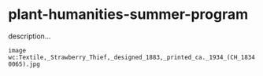 # plant-humanities-summer-program
description...


`image wc:Textile,_Strawberry_Thief,_designed_1883,_printed_ca._1934_(CH_18340065).jpg`
